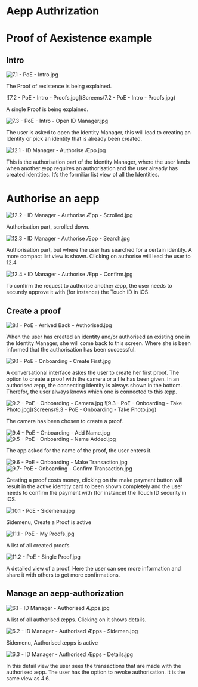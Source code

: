 # Aepp Authrization
# Proof of Aexistence example
## Intro
![7.1 - PoE - Intro.jpg](Screens/7.1%20-%20PoE%20-%20Intro.jpg)

The Proof of æxistence is being explained.


![7.2 - PoE - Intro - Proofs.jpg](Screens/7.2 - PoE - Intro - Proofs.jpg)

A single Proof is being explained.


![7.3 - PoE - Intro - Open ID Manager.jpg](Screens/7.3%20-%20PoE%20-%20Intro%20-%20Open%20ID%20Manager.jpg)

The user is asked to open the Identity Manager, this will lead to creating an Identity or pick an identity that is already been created.

![12.1 - ID Manager - Authorise Æpp.jpg](Screens/12.1%20-%20ID%20Manager%20-%20Authorise%20Æpp.jpg)

This is the authorisation part of the Identity Manager, where the user lands when another æpp requires an authorisation and the user already has created identities. It’s the formiliar list view of all the Identities.
# Authorise an aepp
![12.2 - ID Manager - Authorise Æpp - Scrolled.jpg](Screens/12.2%20-%20ID%20Manager%20-%20Authorise%20Æpp%20-%20Scrolled.jpg)

Authorisation part, scrolled down.


![12.3 - ID Manager - Authorise Æpp - Search.jpg](Screens/12.3%20-%20ID%20Manager%20-%20Authorise%20Æpp%20-%20Search.jpg)

Authorisation part, but where the user has searched for a certain identity. A more compact list view is shown. Clicking on authorise will lead the user to 12.4


![12.4 - ID Manager - Authorise Æpp - Confirm.jpg](Screens/12.4%20-%20ID%20Manager%20-%20Authorise%20Æpp%20-%20Confirm.jpg)

To confirm the request to authorise another æpp, the user needs to securely approve it with (for instance) the Touch ID in iOS.


## Create a proof
![8.1 - PoE - Arrived Back - Authorised.jpg](Screens/8.1%20-%20PoE%20-%20Arrived%20Back%20-%20Authorised.jpg)

When the user has created an identity and/or authorised an existing one in the Identity Manager, she will come back to this screen. Where she is been informed that the authorisation has been successful.


![9.1 - PoE - Onboarding - Create First.jpg](Screens/9.1%20-%20PoE%20-%20Onboarding%20-%20Create%20First.jpg)

A conversational interface askes the user to create her first proof. The option to create a proof with the camera or a file has been given. In an authorised æpp, the connecting identity is always shown in the bottom. Therefor, the user always knows which one is connected to this æpp.


![9.2 - PoE - Onboarding - Camera.jpg](Screens/9.2%20-%20PoE%20-%20Onboarding%20-%20Camera.jpg)
![9.3 - PoE - Onboarding - Take Photo.jpg](Screens/9.3 - PoE - Onboarding - Take Photo.jpg)

The camera has been chosen to create a proof.


![9.4 - PoE - Onboarding - Add Name.jpg](Screens/9.4%20-%20PoE%20-%20Onboarding%20-%20Add%20Name.jpg)
![9.5 - PoE - Onboarding - Name Added.jpg](Screens/9.5%20-%20PoE%20-%20Onboarding%20-%20Name%20Added.jpg)

The app asked for the name of the proof, the user enters it.

![9.6 - PoE - Onboarding - Make Transaction.jpg](Screens/9.6%20-%20PoE%20-%20Onboarding%20-%20Make%20Transaction.jpg)
![9.7- PoE - Onboarding - Confirm Transaction.jpg](Screens/9.7-%20PoE%20-%20Onboarding%20-%20Confirm%20Transaction.jpg)

Creating a proof costs money, clicking on the make payment button will result in the active identity card to been shown completely and the user needs to confirm the payment with (for instance) the Touch ID security in iOS.


![10.1 - PoE - Sidemenu.jpg](Screens/10.1%20-%20PoE%20-%20Sidemenu.jpg)

Sidemenu, Create a Proof is active


![11.1 - PoE - My Proofs.jpg](Screens/11.1%20-%20PoE%20-%20My%20Proofs.jpg)

A list of all created proofs


![11.2 - PoE - Single Proof.jpg](Screens/11.2%20-%20PoE%20-%20Single%20Proof.jpg)

A detailed view of a proof. Here the user can see more information and share it with others to get more confirmations.




## Manage an aepp-authorization
![6.1 - ID Manager - Authorised Æpps.jpg](Screens/6.1%20-%20ID%20Manager%20-%20Authorised%20Æpps.jpg)

A list of all authorised æpps. Clicking on it shows details.


![6.2 - ID Manager - Authorised Æpps - Sidemen.jpg](Screens/6.2%20-%20ID%20Manager%20-%20Authorised%20Æpps%20-%20Sidemenu.jpg)

Sidemenu, Authorised æpps is active


![6.3 - ID Manager - Authorised Æpps - Details.jpg](Screens/6.3%20-%20ID%20Manager%20-%20Authorised%20Æpps%20-%20Details.jpg)

In this detail view the user sees the transactions that are made with the authorised æpp. The user has the option to revoke authorisation. It is the same view as 4.6.

